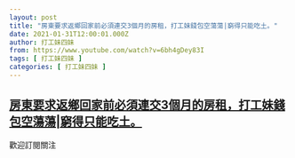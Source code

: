 ```yaml
---
layout: post
title: "房東要求返鄉回家前必須連交3個月的房租，打工妹錢包空蕩蕩|窮得只能吃土。"
date: 2021-01-31T12:00:01.000Z
author: 打工妹四妹
from: https://www.youtube.com/watch?v=6bh4gDey83I
tags: [ 打工妹四妹 ]
categories: [ 打工妹四妹 ]
---
```

<!--1612094401000-->
[房東要求返鄉回家前必須連交3個月的房租，打工妹錢包空蕩蕩|窮得只能吃土。](https://www.youtube.com/watch?v=6bh4gDey83I)
------

<div>
歡迎訂閱關注
</div>
